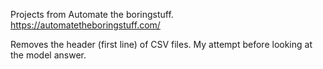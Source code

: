 Projects from Automate the boringstuff. 
https://automatetheboringstuff.com/

Removes the header (first line) of CSV files. My attempt before looking at the model answer. 
